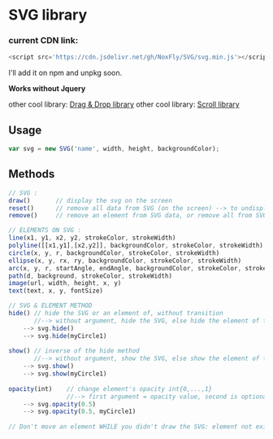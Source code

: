 # SVG library

### current CDN link:
```js
<script src='https://cdn.jsdelivr.net/gh/NoxFly/SVG/svg.min.js'></script>
```

I'll add it on npm and unpkg soon.

**Works without Jquery**

other cool library: [Drag & Drop library](http://github.com/NoxFly/Drag-and-Drop)
other cool library: [Scroll library](http://github.com/NoxFly/scroll)

## Usage

```js
var svg = new SVG('name', width, height, backgroundColor);
```

## Methods

```js
// SVG :
draw()       // display the svg on the screen
reset()      // remove all data from SVG (on the screen) --> to undisplay SVG
remove()     // remove an element from SVG data, or remove all from SVG data (but still display)

// ELEMENTS ON SVG :
line(x1, y1, x2, y2, strokeColor, strokeWidth)
polyline([[x1,y1],[x2,y2]], backgroundColor, strokeColor, strokeWidth)   
circle(x, y, r, backgroundColor, strokeColor, strokeWidth)  
ellipse(x, y, rx, ry, backgroundColor, strokeColor, strokeWidth)
arc(x, y, r, startAngle, endAngle, backgroundColor, strokeColor, strokeWidth)
path(d, background, strokeColor, strokeWidth)
image(url, width, height, x, y)
text(text, x, y, fontSize)

// SVG & ELEMENT METHOD
hide() // hide the SVG or an element of, without transition
       //--> without argument, hide the SVG, else hide the element of the SVG
    --> svg.hide()
    --> svg.hide(myCircle1)
  
show() // inverse of the hide method
       //--> without argument, show the SVG, else show the element of the SVG
    --> svg.show()
    --> svg.show(myCircle1)
  
opacity(int)    // change element's opacity int{0,...,1}
                //--> first argument = opacity value, second is optional, it can be a SVG element
    --> svg.opacity(0.5)
    --> svg.opacity(0.5, myCircle1)
  
// Don't move an element WHILE you didn't draw the SVG: element not existing yet
```